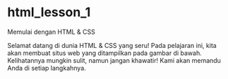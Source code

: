 # html_lesson_1
Memulai dengan HTML &amp; CSS

Selamat datang di dunia HTML & CSS yang seru!
Pada pelajaran ini, kita akan membuat situs web yang ditampilkan pada gambar di bawah.
Kelihatannya mungkin sulit, namun jangan khawatir! Kami akan memandu Anda di setiap langkahnya.
